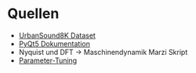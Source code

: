  # Quellen

- [UrbanSound8K Dataset](https://urbansounddataset.weebly.com/urbansound8k.html)
- [PyQt5 Dokumentation](https://www.pythonguis.com/tutorials/creating-your-first-pyqt-window/)
- Nyquist und DFT -> Maschinendynamik Marzi Skript
- [Parameter-Tuning](https://medium.com/@sengupta.joy4u/how-to-decide-the-hyperparameters-in-cnn-bfa37b608046)